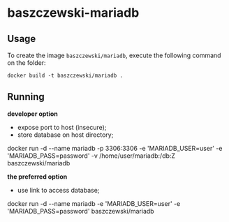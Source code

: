baszczewski-mariadb
==================

Usage
-----

To create the image `baszczewski/mariadb`, execute the following command on the folder:

	docker build -t baszczewski/mariadb .

Running
------------------------------

**developer option**

* expose port to host (insecure);
* store database on host directory;

docker run -d --name mariadb -p 3306:3306 -e 'MARIADB_USER=user' -e 'MARIADB_PASS=password' -v /home/user/mariadb:/db:Z baszczewski/mariadb

**the preferred option**

* use link to access database;

docker run -d --name mariadb -e 'MARIADB_USER=user' -e 'MARIADB_PASS=password' baszczewski/mariadb